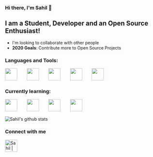 ### Hi there, I'm Sahil 👋

## I am a Student, Developer and an Open Source Enthusiast!

- I'm looking to collaborate with other people
- **2020 Goals**: Contribute more to Open Source Projects

### Languages and Tools: 

<img src="https://devicons.github.io/devicon/devicon.git/icons/html5/html5-plain.svg" width="40px">&nbsp;&nbsp;&nbsp;&nbsp;&nbsp;&nbsp;&nbsp;&nbsp;<img src="https://devicons.github.io/devicon/devicon.git/icons/css3/css3-plain.svg" width="40px">&nbsp;&nbsp;&nbsp;&nbsp;&nbsp;&nbsp;&nbsp;&nbsp;<img src="https://devicons.github.io/devicon/devicon.git/icons/sass/sass-original.svg" width="40px">&nbsp;&nbsp;&nbsp;&nbsp;&nbsp;&nbsp;&nbsp;&nbsp;<img src="https://devicons.github.io/devicon/devicon.git/icons/javascript/javascript-original.svg" width="40px">&nbsp;&nbsp;&nbsp;&nbsp;&nbsp;&nbsp;&nbsp;&nbsp;<img src="https://devicons.github.io/devicon/devicon.git/icons/react/react-original.svg" width="40px">&nbsp;&nbsp;&nbsp;&nbsp;&nbsp;&nbsp;&nbsp;&nbsp;

### Currently learning: 

<img src="https://devicons.github.io/devicon/devicon.git/icons/nodejs/nodejs-plain-wordmark.svg" width="40px">&nbsp;&nbsp;&nbsp;&nbsp;&nbsp;&nbsp;&nbsp;&nbsp;<img src="https://devicons.github.io/devicon/devicon.git/icons/express/express-original-wordmark.svg" width="40px">&nbsp;&nbsp;&nbsp;&nbsp;&nbsp;&nbsp;&nbsp;&nbsp;<img src="https://devicons.github.io/devicon/devicon.git/icons/mongodb/mongodb-original.svg" width="40px">&nbsp;&nbsp;&nbsp;&nbsp;&nbsp;&nbsp;&nbsp;&nbsp;<img src="https://devicons.github.io/devicon/devicon.git/icons/nginx/nginx-original.svg" width="40px">&nbsp;&nbsp;&nbsp;&nbsp;&nbsp;&nbsp;&nbsp;&nbsp;

![Sahil's github stats](https://github-readme-stats.vercel.app/api?username=sahil-shubham&hide=stars&count_private=true&show_icons=true&theme=material-palenight)

### Connect with me

[<img align="left" alt="Sahil | LinkedIn" src="https://devicons.github.io/devicon/devicon.git/icons/linkedin/linkedin-original.svg" width="40px" />][linkedin]


[linkedin]: https://www.linkedin.com/in/sahil-shubham-3599731a1/
